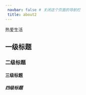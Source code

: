 ```yaml
---
 navbar: false # 关闭这个页面的导航栏
 title: about2
---
```


热爱生活

## 一级标题      <!-- 一个# 是一级标题，一共有六级 -->
### 二级标题
#### 三级标题
##### 四级标题